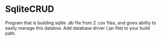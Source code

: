 # SqliteCRUD
Program that is building sqlite .db file from 2 .csv files, and gives ability to easily manage this databse. Add database driver (.jar file) to your build path.
